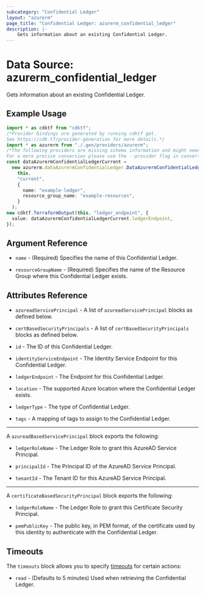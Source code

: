 ```yaml
---
subcategory: "Confidential Ledger"
layout: "azurerm"
page_title: "Confidential Ledger: azurerm_confidential_ledger"
description: |-
    Gets information about an existing Confidential Ledger.
---
```


# Data Source: azurerm\_confidential\_ledger

Gets information about an existing Confidential Ledger.

## Example Usage

```typescript
import * as cdktf from "cdktf";
/*Provider bindings are generated by running cdktf get.
See https://cdk.tf/provider-generation for more details.*/
import * as azurerm from "./.gen/providers/azurerm";
/*The following providers are missing schema information and might need manual adjustments to synthesize correctly: azurerm.
For a more precise conversion please use the --provider flag in convert.*/
const dataAzurermConfidentialLedgerCurrent =
  new azurerm.dataAzurermConfidentialLedger.DataAzurermConfidentialLedger(
    this,
    "current",
    {
      name: "example-ledger",
      resource_group_name: "example-resources",
    }
  );
new cdktf.TerraformOutput(this, "ledger_endpoint", {
  value: dataAzurermConfidentialLedgerCurrent.ledgerEndpoint,
});

```

## Argument Reference

*   `name` - (Required) Specifies the name of this Confidential Ledger.

*   `resourceGroupName` - (Required) Specifies the name of the Resource Group where this Confidential Ledger exists.

## Attributes Reference

*   `azureadServicePrincipal` - A list of `azureadServicePrincipal` blocks as defined below.

*   `certBasedSecurityPrincipals` - A list of `certBasedSecurityPrincipals` blocks as defined below.

*   `id` - The ID of this Confidential Ledger.

*   `identityServiceEndpoint` - The Identity Service Endpoint for this Confidential Ledger.

*   `ledgerEndpoint` - The Endpoint for this Confidential Ledger.

*   `location` - The supported Azure location where the Confidential Ledger exists.

*   `ledgerType` - The type of Confidential Ledger.

*   `tags` - A mapping of tags to assign to the Confidential Ledger.

***

A `azureadBasedServicePrincipal` block exports the following:

*   `ledgerRoleName` - The Ledger Role to grant this AzureAD Service Principal.

*   `principalId` - The Principal ID of the AzureAD Service Principal.

*   `tenantId` - The Tenant ID for this AzureAD Service Principal.

***

A `certificateBasedSecurityPrincipal` block exports the following:

*   `ledgerRoleName` - The Ledger Role to grant this Certificate Security Principal.

*   `pemPublicKey` - The public key, in PEM format, of the certificate used by this identity to authenticate with the Confidential Ledger.

## Timeouts

The `timeouts` block allows you to specify [timeouts](https://www.terraform.io/language/resources/syntax#operation-timeouts) for certain actions:

* `read` - (Defaults to 5 minutes) Used when retrieving the Confidential Ledger.
